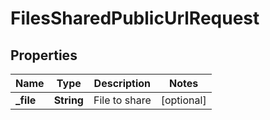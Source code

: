 

# FilesSharedPublicUrlRequest


## Properties

| Name | Type | Description | Notes |
|------------ | ------------- | ------------- | -------------|
|**_file** | **String** | File to share |  [optional] |



